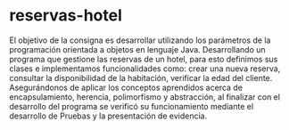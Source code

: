 # reservas-hotel
El objetivo de la consigna es desarrollar utilizando los parámetros de la programación orientada a objetos en lenguaje Java. Desarrollando un programa que gestione las reservas de un hotel, para esto definimos sus clases e implementamos funcionalidades como: crear una nueva reserva, consultar la disponibilidad de la habitación, verificar la edad del cliente. 
Asegurándonos de aplicar los conceptos aprendidos acerca de encapsulamiento, herencia, polimorfismo y abstracción, al finalizar con el desarrollo del programa se verificó su funcionamiento mediante el desarrollo de Pruebas y la presentación de evidencia.
